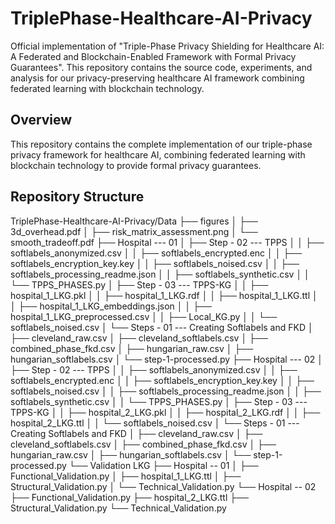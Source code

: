 # TriplePhase-Healthcare-AI-Privacy
Official implementation of "Triple-Phase Privacy Shielding for Healthcare AI: A Federated and Blockchain-Enabled Framework with Formal Privacy Guarantees". This repository contains the source code, experiments, and analysis for our privacy-preserving healthcare AI framework combining federated learning with blockchain technology.
## Overview
This repository contains the complete implementation of our triple-phase privacy framework for healthcare AI, combining federated learning with blockchain technology to provide formal privacy guarantees.
## Repository Structure
TriplePhase-Healthcare-AI-Privacy/Data
├── figures
│ ├── 3d_overhead.pdf
│ ├── risk_matrix_assessment.png
│ └── smooth_tradeoff.pdf
├── Hospital --- 01
│ ├── Step - 02 --- TPPS
│ │ ├── softlabels_anonymized.csv
│ │ ├── softlabels_encrypted.enc
│ │ ├── softlabels_encryption_key.key
│ │ ├── softlabels_noised.csv
│ │ ├── softlabels_processing_readme.json
│ │ ├── softlabels_synthetic.csv
│ │ └── TPPS_PHASES.py
│ ├── Step - 03 --- TPPS-KG
│ │ ├── hospital_1_LKG.pkl
│ │ ├── hospital_1_LKG.rdf
│ │ ├── hospital_1_LKG.ttl
│ │ ├── hospital_1_LKG_embeddings.json
│ │ ├── hospital_1_LKG_preprocessed.csv
│ │ ├── Local_KG.py
│ │ └── softlabels_noised.csv
│ └── Steps - 01 --- Creating Softlabels and FKD
│ ├── cleveland_raw.csv
│ ├── cleveland_softlabels.csv
│ ├── combined_phase_fkd.csv
│ ├── hungarian_raw.csv
│ ├── hungarian_softlabels.csv
│ └── step-1-processed.py
├── Hospital --- 02
│ ├── Step - 02 --- TPPS
│ │ ├── softlabels_anonymized.csv
│ │ ├── softlabels_encrypted.enc
│ │ ├── softlabels_encryption_key.key
│ │ ├── softlabels_noised.csv
│ │ ├── softlabels_processing_readme.json
│ │ ├── softlabels_synthetic.csv
│ │ └── TPPS_PHASES.py
│ ├── Step - 03 --- TPPS-KG
│ │ ├── hospital_2_LKG.pkl
│ │ ├── hospital_2_LKG.rdf
│ │ ├── hospital_2_LKG.ttl
│ │ └── softlabels_noised.csv
│ └── Steps - 01 --- Creating Softlabels and FKD
│ ├── cleveland_raw.csv
│ ├── cleveland_softlabels.csv
│ ├── combined_phase_fkd.csv
│ ├── hungarian_raw.csv
│ ├── hungarian_softlabels.csv
│ └── step-1-processed.py
└── Validation LKG
├── Hospital -- 01
│ ├── Functional_Validation.py
│ ├── hospital_1_LKG.ttl
│ ├── Structural_Validation.py
│ └── Technical_Validation.py
└── Hospital -- 02
├── Functional_Validation.py
├── hospital_2_LKG.ttl
├── Structural_Validation.py
└── Technical_Validation.py
